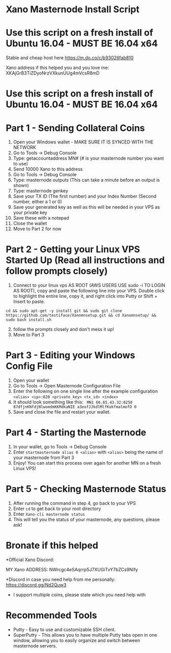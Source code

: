 # Xano Masternode Install Script
# Use this script on a fresh install of Ubuntu 16.04 - MUST BE 16.04 x64

Stable and cheap host here https://m.do.co/c/b93026fab810

Xano address if this helped you and you love me: XKAjGrB3TiZDyoNrzVXkunUUg4mVcsR8mD


# Use this script on a fresh install of Ubuntu 16.04 - MUST BE 16.04 x64

# Part 1 - Sending Collateral Coins

1. Open your Windows wallet - MAKE SURE IT IS SYNCED WITH THE NETWORK
2. Go to Tools -> Debug Console
3. Type: getaccountaddress MN# (# is your masternode number you want to use)
4. Send 10000 Xano to this address
5. Go to Tools -> Debug Console
6. Type: masternode outputs (This can take a minute before an output is shown)
7. Type: masternode genkey
7. Save your TX ID (The first number) and your Index Number (Second number, either a 1 or 0)
8. Save your generated key as well as this will be needed in your VPS as your private key
9. Save these with a notepad
10. Close the wallet
11. Move to Part 2 for now

# Part 2 - Getting your Linux VPS Started Up (Read all instructions and follow prompts closely)

1. Connect to your linux vps AS ROOT (AWS USERS USE sudo -i TO LOGIN AS ROOT), copy and paste the following line into your VPS.  Double click to highlight the entire line, copy it, and right click into Putty or Shift + Insert to paste.
```
cd && sudo apt-get -y install git && sudo git clone https://github.com/testiface/Xanomnsetup.git && cd Xanomnsetup/ && sudo bash install.sh 
```
2. follow the prompts closely and don't mess it up!
3. Move to Part 3

# Part 3 - Editing your Windows Config File

1. Open your wallet
2. Go to Tools -> Open Masternode Configuration File
3. Enter the following on one single line after the example configuration
```<alias> <ip>:820 <private_key> <tx_id> <index>```
4. It should look something like this:
``` MN1 66.65.43.32:8250 87dfjnKNfdjNlwomdmKKMdkaNIE a3eofJJkdlMlfKokfmalmofO 0```
5. Save and close the file and restart your wallet.

# Part 4 - Starting the Masternode

1. In your wallet, go to Tools -> Debug Console
2. Enter ```startmasternode alias 0 <alias>``` with ```<alias>``` being the name of your masternode from Part 3
3. Enjoy!  You can start this process over again for another MN on a fresh Linux VPS!

# Part 5 - Checking Masternode Status

1. After running the command in step 4, go back to your VPS
2. Enter ```cd``` to get back to your root directory
3. Enter ```Xano-cli masternode status```
4. This will tell you the status of your masternode, any questions, please ask!

# Bronate if this helped

*Official Xano Discord: 

MY Xano ADDRESS: NWrcgc4eSAqrrp5J7XUGiTvY7bZCs9Nify

*Discord in case you need help from me personally: https://discord.gg/Nd2Quw3
  - I support multiple coins, please state which you need help with


# Recommended Tools

- Putty - Easy to use and customizable SSH client.
- SuperPutty - This allows you to have multiple Putty tabs open in one window, allowing you to easily organize and switch between masternode servers.

